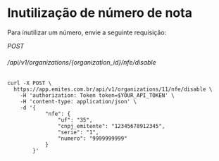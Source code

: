 # Inutilização de número de nota

Para inutilizar um número, envie a seguinte requisição:  

 
<div class="api-endpoint">
    <div class="endpoint-data">
        <i class="label label-get">POST</i>
        <h6>/api/v1/organizations/{organization_id}/nfe/disable</h6>
    </div>
</div> 

```shell
curl -X POST \
  https://app.emites.com.br/api/v1/organizations/11/nfe/disable \
    -H 'authorization: Token token=$YOUR_API_TOKEN' \
    -H 'content-type: application/json' \
    -d '{
            "nfe": {
                "uf": "35",
                "cnpj_emitente": "12345678912345",
                "serie": "1",
                "numero": "9999999999"
            }
        }'
```